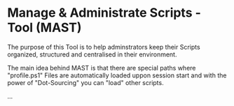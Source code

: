 # Manage &amp; Administrate Scripts - Tool (MAST)

The purpose of this Tool is to help adminstrators keep their Scripts organized, structured and centralised in their environment.

The main idea behind MAST is that there are special paths where "profile.ps1" Files are automatically loaded uppon session start and with the power of "Dot-Sourcing" you can "load" other scripts.

...
